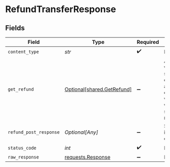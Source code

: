 # RefundTransferResponse


## Fields

| Field                                                                                             | Type                                                                                              | Required                                                                                          | Description                                                                                       |
| ------------------------------------------------------------------------------------------------- | ------------------------------------------------------------------------------------------------- | ------------------------------------------------------------------------------------------------- | ------------------------------------------------------------------------------------------------- |
| `content_type`                                                                                    | *str*                                                                                             | :heavy_check_mark:                                                                                | N/A                                                                                               |
| `get_refund`                                                                                      | [Optional[shared.GetRefund]](../../models/shared/getrefund.md)                                    | :heavy_minus_sign:                                                                                | A refund was successfully created but an error occurred while waiting for a synchronous response. |
| `refund_post_response`                                                                            | *Optional[Any]*                                                                                   | :heavy_minus_sign:                                                                                | Successfully initiated a card refund                                                              |
| `status_code`                                                                                     | *int*                                                                                             | :heavy_check_mark:                                                                                | N/A                                                                                               |
| `raw_response`                                                                                    | [requests.Response](https://requests.readthedocs.io/en/latest/api/#requests.Response)             | :heavy_minus_sign:                                                                                | N/A                                                                                               |